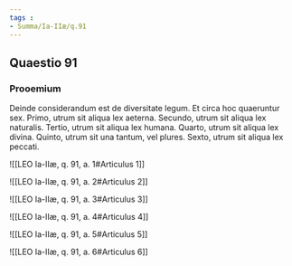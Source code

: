 ```yaml
---
tags : 
- Summa/Ia-IIæ/q.91
---
```


## Quaestio 91

### Prooemium

Deinde considerandum est de diversitate legum. Et circa hoc quaeruntur sex. Primo, utrum sit aliqua lex aeterna. Secundo, utrum sit aliqua lex naturalis. Tertio, utrum sit aliqua lex humana. Quarto, utrum sit aliqua lex divina. Quinto, utrum sit una tantum, vel plures. Sexto, utrum sit aliqua lex peccati.

![[LEO Ia-IIæ, q. 91, a. 1#Articulus 1]]

![[LEO Ia-IIæ, q. 91, a. 2#Articulus 2]]

![[LEO Ia-IIæ, q. 91, a. 3#Articulus 3]]

![[LEO Ia-IIæ, q. 91, a. 4#Articulus 4]]

![[LEO Ia-IIæ, q. 91, a. 5#Articulus 5]]

![[LEO Ia-IIæ, q. 91, a. 6#Articulus 6]]

